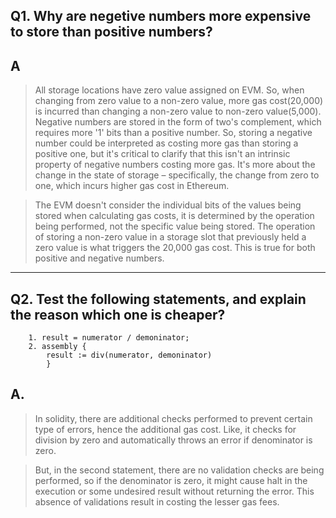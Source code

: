 ## Q1. Why are negetive numbers more expensive to store than positive numbers?
## A
>All storage locations have zero value assigned on EVM. So, when changing from zero value to a non-zero value, more gas cost(20,000) is incurred than changing a non-zero value to non-zero value(5,000). Negative numbers are stored in the form of two's complement, which requires more '1' bits than a positive number. So, storing a negative number could be interpreted as costing more gas than storing a positive one, but it's critical to clarify that this isn't an intrinsic property of negative numbers costing more gas. It's more about the change in the state of storage – specifically, the change from zero to one, which incurs higher gas cost in Ethereum. 

>The EVM doesn't consider the individual bits of the values being stored when calculating gas costs, it is determined by the operation being performed, not the specific value being stored. The operation of storing a non-zero value in a storage slot that previously held a zero value is what triggers the 20,000 gas cost. This is true for both positive and negative numbers.

<hr>

## Q2. Test the following statements, and explain the reason which one is cheaper?
```
    1. result = numerator / demoninator;
    2. assembly { 
        result := div(numerator, demoninator)
        }
```

## A.
> In solidity, there are additional checks performed to prevent certain type of errors, hence the additional gas cost. Like, it checks for division by zero and automatically throws an error if denominator is zero.

> But, in the second statement, there are no validation checks are being performed, so if the denominator is zero, it might cause halt in the execution or some undesired result without returning the error. This absence of validations result in costing the lesser gas fees.